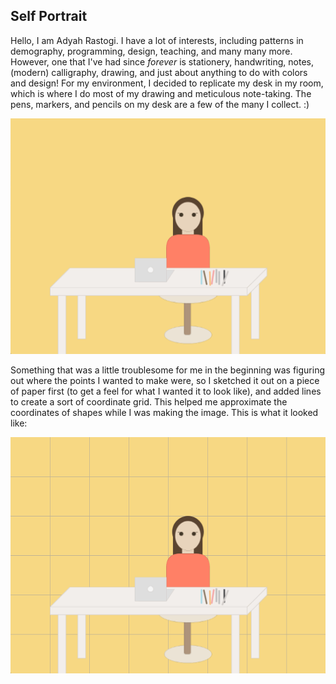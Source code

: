 ## Self Portrait
Hello, I am Adyah Rastogi. I have a lot of interests, including patterns in demography, programming, design, teaching, and many many more. However, one that I've had since *forever* is stationery, handwriting, notes, (modern) calligraphy, drawing, and just about anything to do with colors and design! For my environment, I decided to replicate my desk in my room, which is where I do most of my drawing and meticulous note-taking. The pens, markers, and pencils on my desk are a few of the many I collect.  :)

![](selfPortrait.png)

Something that was a little troublesome for me in the beginning was figuring out where the points I wanted to make were, so I sketched it out on a piece of paper first (to get a feel for what I wanted it to look like), and added lines to create a sort of coordinate grid. This helped me approximate the coordinates of shapes while I was making the image. This is what it looked like:

![](gridSelfPortrait.png)
